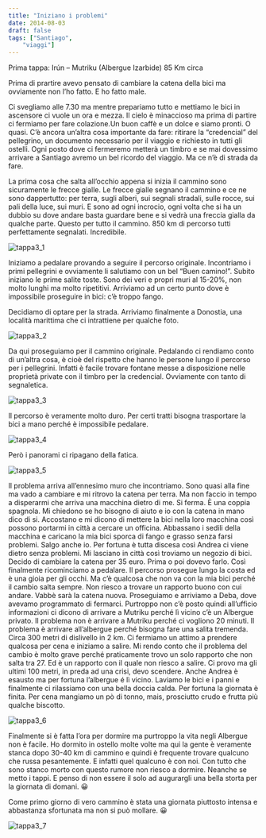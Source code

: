 ```yaml
---
title: "Iniziano i problemi"
date: 2014-08-03
draft: false
tags: ["Santiago",
    "viaggi"]
---
```

Prima tappa: Irún – Mutriku (Albergue Izarbide)
85 Km circa

Prima di prartire avevo pensato di cambiare la catena della bici ma ovviamente non l’ho fatto.  E ho fatto male.

Ci svegliamo alle 7.30 ma mentre prepariamo tutto e mettiamo le bici in ascensore ci vuole un ora e mezza. Il cielo è minaccioso ma prima di partire ci fermiamo per fare colazione.Un buon caffè e un dolce e siamo pronti. O quasi. C’è ancora un’altra cosa importante da fare: ritirare la “credencial” del pellegrino, un documento necessario per il viaggio e richiesto in tutti gli ostelli. Ogni posto dove ci fermeremo metterà un timbro e se mai dovessimo arrivare a Santiago avremo un bel ricordo del viaggio. Ma ce n’è di strada da fare.

La prima cosa che salta all’occhio appena si inizia il cammino sono sicuramente le frecce gialle. Le frecce gialle segnano il cammino e ce ne sono dappertutto: per terra, sugli alberi, sui segnali stradali, sulle rocce, sui pali della luce, sui muri. E sono ad ogni incrocio, ogni volta che si ha un dubbio su dove andare basta guardare bene e si vedrà una freccia gialla da qualche parte. Questo per tutto il cammino. 850 km di percorso tutti perfettamente segnalati. Incredibile.

![tappa3_1](/viaggi/Santiago2014/Foto/tappa3_1.jpeg "tappa3_1")

Iniziamo a pedalare provando a seguire il percorso originale. Incontriamo i primi pellegrini e ovviamente li salutiamo con un bel “Buen camino!”. Subito iniziano le prime salite toste. Sono dei veri e propri muri al 15-20%, non molto lunghi ma molto ripetitivi. Arriviamo ad un certo punto dove è impossibile proseguire in bici: c’è troppo fango.

Decidiamo di optare per la strada. Arriviamo finalmente a Donostia, una località marittima che ci intrattiene per qualche foto.

![tappa3_2](/viaggi/Santiago2014/Foto/tappa3_2.jpeg "tappa3_2")

Da qui proseguiamo per il cammino originale. Pedalando ci rendiamo conto di un’altra cosa, è cioè del rispetto che hanno le persone lungo il percorso per i pellegrini. Infatti è facile trovare fontane messe a disposizione nelle proprietà private con il timbro per la credencial. Ovviamente con tanto di segnaletica.

![tappa3_3](/viaggi/Santiago2014/Foto/tappa3_3.jpeg "tappa3_3")

Il percorso è veramente molto duro. Per certi tratti bisogna trasportare la bici a mano perché è impossibile pedalare.

![tappa3_4](/viaggi/Santiago2014/Foto/tappa3_4.jpeg "tappa3_4")

Però i panorami ci ripagano della fatica.

![tappa3_5](/viaggi/Santiago2014/Foto/tappa3_5.jpeg "tappa3_5")

Il problema arriva all’ennesimo muro che incontriamo. Sono quasi alla fine ma vado a cambiare e mi ritrovo la catena per terra. Ma non faccio in tempo a disperarmi che arriva una macchina dietro di me. Si ferma. È una coppia spagnola. Mi chiedono se ho bisogno di aiuto e io con la catena in mano dico di si. Accostano e mi dicono di mettere la bici nella loro macchina così possono portarmi in città a cercare un officina. Abbassano i sedili della macchina e caricano la mia bici sporca di fango e grasso senza farsi problemi. Salgo anche io. Per fortuna è tutta discesa così Andrea ci viene dietro senza problemi. Mi lasciano in città così troviamo un negozio di bici. Decido di cambiare la catena per 35 euro. Prima o poi dovevo farlo.
Così finalmente ricominciamo a pedalare. Il percorso prosegue lungo la costa ed è una gioia per gli occhi.
Ma c’è qualcosa che non va con la mia bici perché il cambio salta sempre. Non riesco a trovare un rapporto buono con cui andare. Vabbè sarà la catena nuova. Proseguiamo e arriviamo a Deba, dove avevamo programmato di fermarci. Purtroppo non c’è posto quindi all’ufficio informazioni ci dicono di arrivare a Mutriku perché lì vicino c’è un Albergue privato.
Il problema non è arrivare a Mutriku perché ci vogliono 20 minuti. Il problema è arrivare all’albergue perché bisogna fare una salita tremenda. Circa 300 metri di dislivello in 2 km. Ci fermiamo un attimo a prendere qualcosa per cena e iniziamo a salire. Mi rendo conto che il problema del cambio è molto grave perché praticamente trovo un solo rapporto che non salta tra 27. Ed è un rapporto con il quale non riesco a salire. Ci provo ma gli ultimi 100 metri, in preda ad una crisi, devo scendere. Anche Andrea è esausto ma per fortuna l’albergue é lì vicino. Laviamo le bici e i panni e finalmente ci rilassiamo con una bella doccia calda. Per fortuna la giornata è finita. Per cena mangiamo un pò di tonno, mais, prosciutto crudo e frutta più qualche biscotto.

![tappa3_6](/viaggi/Santiago2014/Foto/tappa3_6.jpeg "tappa3_6")

Finalmente si è fatta l’ora per dormire ma purtroppo la vita negli Albergue non è facile. Ho dormito in ostello molte volte ma qui la gente è veramente stanca dopo 30-40 km di cammino e quindi è frequente trovare qualcuno che russa pesantemente. E infatti quel qualcuno è con noi. Con tutto che sono stanco morto con questo rumore non riesco a dormire. Neanche se metto i tappi. E penso di non essere il solo ad augurargli una bella storta per la giornata di domani. 😀

Come primo giorno di vero cammino è stata una giornata piuttosto intensa e abbastanza sfortunata ma non si può mollare. 😀

![tappa3_7](/viaggi/Santiago2014/Foto/tappa3_7.jpeg "tappa3_7")
